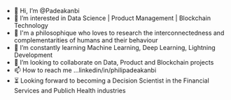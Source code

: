 - 👋 Hi, I’m @Padeakanbi
- 👀 I’m interested in Data Science | Product Management | Blockchain Technology
- 🤔 I'm a philosophique who loves to research the interconnectedness and complementarities of humans and their behaviour
- 🌱 I’m constantly learning Machine Learning, Deep Learning, Lightning Development
- 💞️ I’m looking to collaborate on Data, Product and Blockchain projects
- 📫 How to reach me ...linkedin/in/philipadeakanbi
- ⏳  Looking forward to becoming a Decision Scientist in the Financial Services and Publich Health industries

<!---
Padeakanbi/Padeakanbi is a ✨ special ✨ repository because its `README.md` (this file) appears on your GitHub profile.
You can click the Preview link to take a look at your changes.
--->
